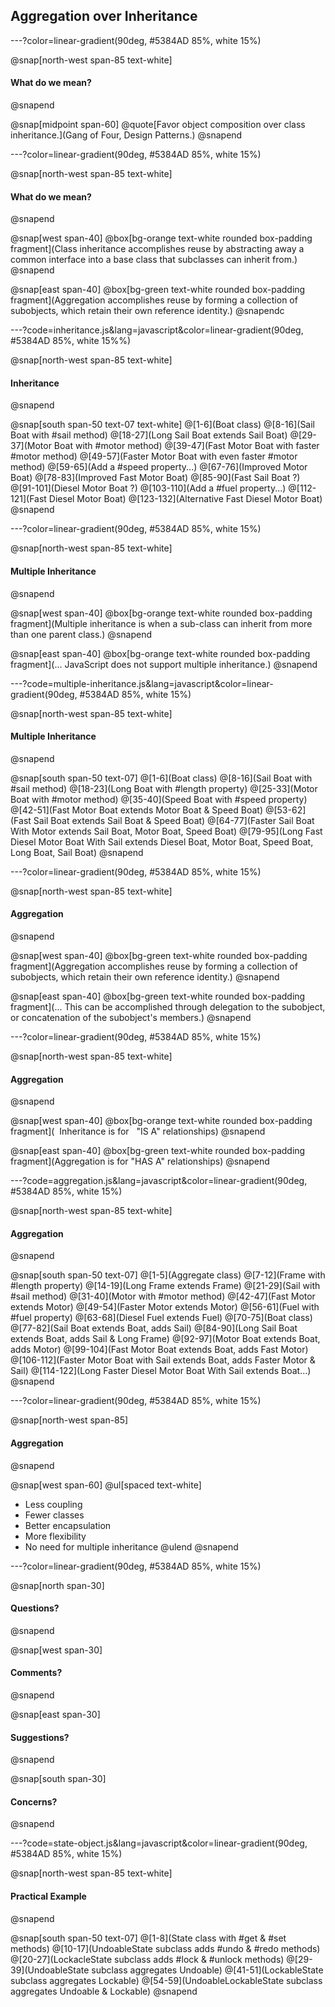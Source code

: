 ## Aggregation over Inheritance

---?color=linear-gradient(90deg, #5384AD 85%, white 15%)

@snap[north-west span-85 text-white]
#### What do we mean?
@snapend

@snap[midpoint span-60]
@quote[Favor object composition over class inheritance.](Gang of Four, Design Patterns.)
@snapend

---?color=linear-gradient(90deg, #5384AD 85%, white 15%)

@snap[north-west span-85 text-white]
#### What do we mean?
@snapend

@snap[west span-40]
@box[bg-orange text-white rounded box-padding fragment](Class inheritance accomplishes reuse by abstracting away a common interface into a base class that subclasses can inherit from.)
@snapend

@snap[east span-40]
@box[bg-green text-white rounded box-padding fragment](Aggregation accomplishes reuse by forming a collection of subobjects, which retain their own reference identity.)
@snapendc

---?code=inheritance.js&lang=javascript&color=linear-gradient(90deg, #5384AD 85%, white 15%%)

@snap[north-west span-85 text-white]
#### Inheritance
@snapend

@snap[south span-50 text-07 text-white]
@[1-6](Boat class)
@[8-16](Sail Boat with #sail method)
@[18-27](Long Sail Boat extends Sail Boat)
@[29-37](Motor Boat with #motor method)
@[39-47](Fast Motor Boat with faster #motor method)
@[49-57](Faster Motor Boat with even faster #motor method)
@[59-65](Add a #speed property...)
@[67-76](Improved Motor Boat)
@[78-83](Improved Fast Motor Boat)
@[85-90](Fast Sail Boat ?)
@[91-101](Diesel Motor Boat ?)
@[103-110](Add a #fuel property...)
@[112-121](Fast Diesel Motor Boat)
@[123-132](Alternative Fast Diesel Motor Boat)
@snapend

---?color=linear-gradient(90deg, #5384AD 85%, white 15%)

@snap[north-west span-85 text-white]
#### Multiple Inheritance
@snapend

@snap[west span-40]
@box[bg-orange text-white rounded box-padding fragment](Multiple inheritance is when a sub-class can inherit from more than one parent class.)
@snapend

@snap[east span-40]
@box[bg-orange text-white rounded box-padding fragment](... JavaScript does not support multiple inheritance.)
@snapend

---?code=multiple-inheritance.js&lang=javascript&color=linear-gradient(90deg, #5384AD 85%, white 15%)

@snap[north-west span-85 text-white]
#### Multiple Inheritance
@snapend

@snap[south span-50 text-07]
@[1-6](Boat class)
@[8-16](Sail Boat with #sail method)
@[18-23](Long Boat with #length property)
@[25-33](Motor Boat with #motor method)
@[35-40](Speed Boat with #speed property)
@[42-51](Fast Motor Boat extends Motor Boat & Speed Boat)
@[53-62](Fast Sail Boat extends Sail Boat & Speed Boat)
@[64-77](Faster Sail Boat With Motor extends Sail Boat, Motor Boat, Speed Boat)
@[79-95](Long Fast Diesel Motor Boat With Sail extends Diesel Boat, Motor Boat, Speed Boat, Long Boat, Sail Boat)
@snapend

---?color=linear-gradient(90deg, #5384AD 85%, white 15%)

@snap[north-west span-85 text-white]
#### Aggregation
@snapend

@snap[west span-40]
@box[bg-green text-white rounded box-padding fragment](Aggregation accomplishes reuse by forming a collection of subobjects, which retain their own reference identity.)
@snapend

@snap[east span-40]
@box[bg-green text-white rounded box-padding fragment](... This can be accomplished through delegation to the subobject, or concatenation of the subobject's members.)
@snapend

---?color=linear-gradient(90deg, #5384AD 85%, white 15%)

@snap[north-west span-85 text-white]
#### Aggregation
@snapend

@snap[west span-40]
@box[bg-orange text-white rounded box-padding fragment](&nbsp; Inheritance is for &nbsp; "IS A" relationships)
@snapend

@snap[east span-40]
@box[bg-green text-white rounded box-padding fragment](Aggregation is for "HAS A" relationships)
@snapend

---?code=aggregation.js&lang=javascript&color=linear-gradient(90deg, #5384AD 85%, white 15%)

@snap[north-west span-85 text-white]
#### Aggregation
@snapend

@snap[south span-50 text-07]
@[1-5](Aggregate class)
@[7-12](Frame with #length property)
@[14-19](Long Frame extends Frame)
@[21-29](Sail with #sail method)
@[31-40](Motor with #motor method)
@[42-47](Fast Motor extends Motor)
@[49-54](Faster Motor extends Motor)
@[56-61](Fuel with #fuel property)
@[63-68](Diesel Fuel extends Fuel)
@[70-75](Boat class)
@[77-82](Sail Boat extends Boat, adds Sail)
@[84-90](Long Sail Boat extends Boat, adds Sail & Long Frame)
@[92-97](Motor Boat extends Boat, adds Motor)
@[99-104](Fast Motor Boat extends Boat, adds Fast Motor)
@[106-112](Faster Motor Boat with Sail extends Boat, adds Faster Motor & Sail)
@[114-122](Long Faster Diesel Motor Boat With Sail extends Boat...)
@snapend

---?color=linear-gradient(90deg, #5384AD 85%, white 15%)

@snap[north-west span-85]
#### Aggregation
@snapend

@snap[west span-60]
@ul[spaced text-white]
- Less coupling
- Fewer classes
- Better encapsulation
- More flexibility
- No need for multiple inheritance
@ulend
@snapend

---?color=linear-gradient(90deg, #5384AD 85%, white 15%)

@snap[north span-30]
#### Questions?
@snapend

@snap[west span-30]
#### Comments?
@snapend

@snap[east span-30]
#### Suggestions?
@snapend

@snap[south span-30]
#### Concerns?
@snapend

---?code=state-object.js&lang=javascript&color=linear-gradient(90deg, #5384AD 85%, white 15%)

@snap[north-west span-85 text-white]
#### Practical Example
@snapend

@snap[south span-50 text-07]
@[1-8](State class with #get & #set methods)
@[10-17](UndoableState subclass adds #undo & #redo methods)
@[20-27](LockacleState subclass adds #lock & #unlock methods)
@[29-39](UndoableState subclass aggregates Undoable)
@[41-51](LockableState subclass aggregates Lockable)
@[54-59](UndoableLockableState subclass aggregates Undoable & Lockable)
@snapend
